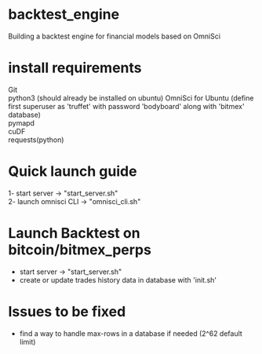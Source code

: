 # backtest_engine
Building a backtest engine for financial models based on OmniSci

# install requirements
Git  
python3 (should already be installed on ubuntu) 
OmniSci for Ubuntu (define first superuser as 'truffet' with password 'bodyboard' along with 'bitmex' database)  
pymapd  
cuDF  
requests(python)  

# Quick launch guide
1- start server -> "start_server.sh"  
2- launch omnisci CLI -> "omnisci_cli.sh"  

# Launch Backtest on bitcoin/bitmex_perps
- start server -> "start_server.sh"
- create or update trades history data in database with 'init.sh'  

# Issues to be fixed
- find a way to handle max-rows in a database if needed (2^62 default limit)
